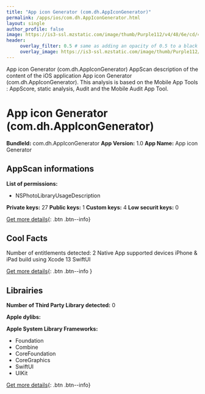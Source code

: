 ```yaml
---
title: "App icon Generator (com.dh.AppIconGenerator)"
permalink: /apps/ios/com.dh.AppIconGenerator.html
layout: single
author_profile: false
image: https://is3-ssl.mzstatic.com/image/thumb/Purple112/v4/48/6e/cd/486ecd10-dbef-50f0-34f4-a76d2ec11be5/AppIcon-1x_U007emarketing-0-7-0-85-220.png/512x512bb.jpg
header: 
     overlay_filter: 0.5 # same as adding an opacity of 0.5 to a black background
     overlay_image: https://is3-ssl.mzstatic.com/image/thumb/Purple112/v4/48/6e/cd/486ecd10-dbef-50f0-34f4-a76d2ec11be5/AppIcon-1x_U007emarketing-0-7-0-85-220.png/512x512bb.jpg
---
```

App icon Generator (com.dh.AppIconGenerator) AppScan description of the content of the iOS application App icon Generator (com.dh.AppIconGenerator). This analysis is based on the Mobile App Tools : AppScore, static analysis, Audit and the Mobile Audit App Tool.

# App icon Generator (com.dh.AppIconGenerator)

**BundleId:** com.dh.AppIconGenerator
**App Version:** 1.0
**App Name:** App icon Generator


## AppScan informations 

**List of permissions:** 
- NSPhotoLibraryUsageDescription
  
  
**Private keys:** 27
**Public keys:** 1
**Custom keys:** 4
**Low securit keys:** 0
  
[Get more details](/pricing.html){: .btn .btn--info}

## Cool Facts

Number of entitlements detected: 2
Native App
supported devices iPhone & iPad
build using Xcode 13
SwiftUI
  
[Get more details](/pricing.html){: .btn .btn--info }

## Librairies 
**Number of Third Party Library detected:** 0


**Apple dylibs:**


**Apple System Library Frameworks:**
- Foundation
- Combine
- CoreFoundation
- CoreGraphics
- SwiftUI
- UIKit


  
[Get more details](/pricing.html){: .btn .btn--info}

